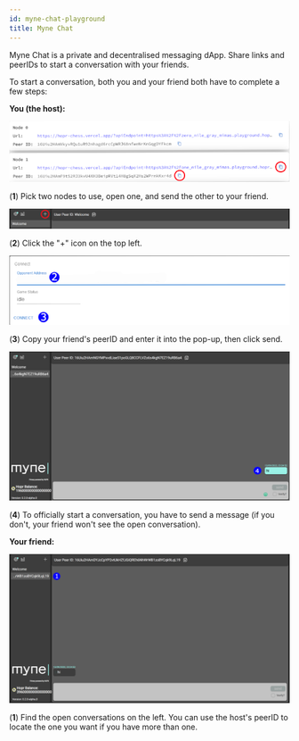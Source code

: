 ```yaml
---
id: myne-chat-playground
title: Myne Chat
---
```


Myne Chat is a private and decentralised messaging dApp. Share links and peerIDs to start a conversation with your friends.

To start a conversation, both you and your friend both have to complete a few steps:

**You (the host):**

![Myne Chat two nodes](./images-dApps/mynechat-two-nodes-2.png)

(**1**) Pick two nodes to use, open one, and send the other to your friend.

![Myne Chat open pop-up](./images-dApps/mynechat-plus-circled.png)

(**2**) Click the "+" icon on the top left.

![Myne Chat start conversation](./images-dApps/chess-connect-pop-up-2.png)

(**3**) Copy your friend's peerID and enter it into the pop-up, then click send.

![Myne Chat open conversation](./images-dApps/mynechat-sent-message.png)

(**4**) To officially start a conversation, you have to send a message (if you don't, your friend won't see the open conversation).

**Your friend:**

![Mynechat find conversation](./images-dApps/myne-chat-open-conversations.png)

(**1**) Find the open conversations on the left. You can use the host's peerID to locate the one you want if you have more than one.
